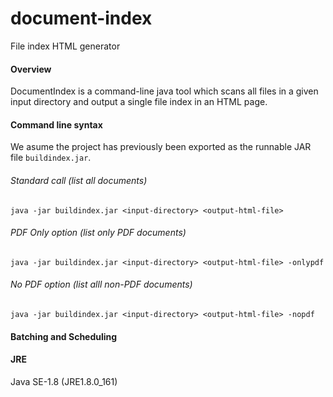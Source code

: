 # document-index
File index HTML generator
#### Overview
DocumentIndex is a command-line java tool which scans all files in a given input directory and output a single file index in an HTML page.
#### Command line syntax
We asume the project has previously been exported as the runnable JAR file `buildindex.jar`. 
###### Standard call (list all documents)
`java -jar buildindex.jar <input-directory> <output-html-file>`
###### PDF Only option (list only PDF documents)
`java -jar buildindex.jar <input-directory> <output-html-file> -onlypdf`
###### No PDF option (list alll non-PDF documents)
`java -jar buildindex.jar <input-directory> <output-html-file> -nopdf`
#### Batching and Scheduling

#### JRE
Java SE-1.8 (JRE1.8.0_161)